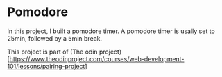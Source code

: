 # Pomodore

In this project, I built a pomodore timer. A pomodore timer is usally set to 25min,
followed by a 5min break. 

This project is part of (The odin project)[https://www.theodinproject.com/courses/web-development-101/lessons/pairing-project]